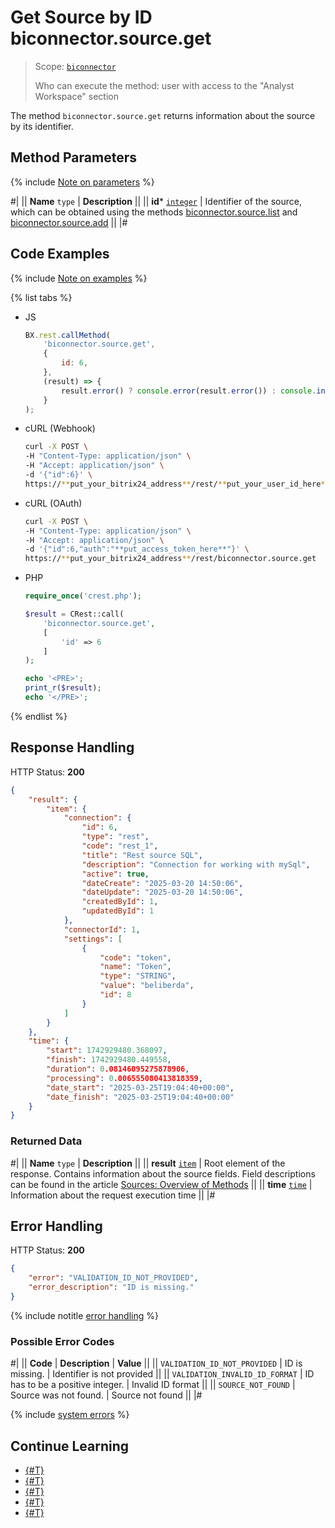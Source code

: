 # Get Source by ID biconnector.source.get

> Scope: [`biconnector`](../../scopes/permissions.md)
>
> Who can execute the method: user with access to the "Analyst Workspace" section

The method `biconnector.source.get` returns information about the source by its identifier.

## Method Parameters

{% include [Note on parameters](../../../_includes/required.md) %}

#|
|| **Name**
`type` | **Description** ||
|| **id***
[`integer`](../../data-types.md) | Identifier of the source, which can be obtained using the methods [biconnector.source.list](./biconnector-source-list.md) and [biconnector.source.add](./biconnector-source-add.md) ||
|#

## Code Examples

{% include [Note on examples](../../../_includes/examples.md) %}

{% list tabs %}

- JS

    ```js
    BX.rest.callMethod(
        'biconnector.source.get',
        {
            id: 6,
        },
        (result) => {
            result.error() ? console.error(result.error()) : console.info(result.data());
        }
    );
    ```

- cURL (Webhook)

    ```bash
    curl -X POST \
    -H "Content-Type: application/json" \
    -H "Accept: application/json" \
    -d '{"id":6}' \
    https://**put_your_bitrix24_address**/rest/**put_your_user_id_here**/**put_your_webhook_here**/biconnector.source.get
    ```

- cURL (OAuth)

    ```bash
    curl -X POST \
    -H "Content-Type: application/json" \
    -H "Accept: application/json" \
    -d '{"id":6,"auth":"**put_access_token_here**"}' \
    https://**put_your_bitrix24_address**/rest/biconnector.source.get
    ```

- PHP

    ```php
    require_once('crest.php');

    $result = CRest::call(
        'biconnector.source.get',
        [
            'id' => 6
        ]
    );

    echo '<PRE>';
    print_r($result);
    echo '</PRE>';
    ```

{% endlist %}

## Response Handling

HTTP Status: **200**

```json
{
    "result": {
        "item": {
            "connection": {
                "id": 6,
                "type": "rest",
                "code": "rest_1",
                "title": "Rest source SQL",
                "description": "Connection for working with mySql",
                "active": true,
                "dateCreate": "2025-03-20 14:50:06",
                "dateUpdate": "2025-03-20 14:50:06",
                "createdById": 1,
                "updatedById": 1
            },
            "connectorId": 1,
            "settings": [
                {
                    "code": "token",
                    "name": "Token",
                    "type": "STRING",
                    "value": "beliberda",
                    "id": 8
                }
            ]
        }
    },
    "time": {
        "start": 1742929480.368097,
        "finish": 1742929480.449558,
        "duration": 0.08146095275878906,
        "processing": 0.006555080413818359,
        "date_start": "2025-03-25T19:04:40+00:00",
        "date_finish": "2025-03-25T19:04:40+00:00"
    }
}
```

### Returned Data

#|
|| **Name**
`type` | **Description** ||
|| **result**
[`item`](../../data-types.md) | Root element of the response. Contains information about the source fields. Field descriptions can be found in the article [Sources: Overview of Methods](./index.md#fields) ||
|| **time**
[`time`](../../data-types.md#time) | Information about the request execution time ||
|#

## Error Handling

HTTP Status: **200**

```json
{
    "error": "VALIDATION_ID_NOT_PROVIDED",
    "error_description": "ID is missing."
}
```
{% include notitle [error handling](../../../_includes/error-info.md) %}

### Possible Error Codes

#|
|| **Code** | **Description** | **Value** ||
|| `VALIDATION_ID_NOT_PROVIDED` | ID is missing. | Identifier is not provided ||
|| `VALIDATION_INVALID_ID_FORMAT` | ID has to be a positive integer. | Invalid ID format ||
|| `SOURCE_NOT_FOUND` | Source was not found. | Source not found ||
|#

{% include [system errors](../../../_includes/system-errors.md) %}

## Continue Learning

- [{#T}](./biconnector-source-update.md)
- [{#T}](./biconnector-source-add.md)
- [{#T}](./biconnector-source-list.md)
- [{#T}](./biconnector-source-delete.md)
- [{#T}](./biconnector-source-fields.md)